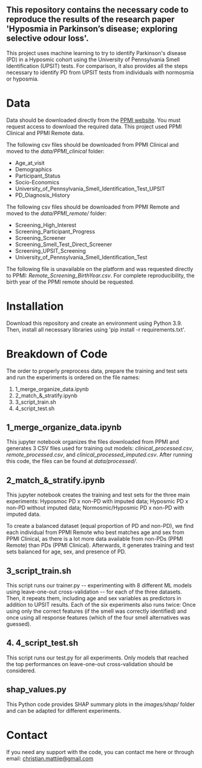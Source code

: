 ## This repository contains the necessary code to reproduce the results of the research paper 'Hyposmia in Parkinson’s disease; exploring selective odour loss'.

This project uses machine learning to try to identify Parkinson's disease (PD) in a Hyposmic cohort using the University of Pennsylvania Smell Identification (UPSIT) tests. For comparison, it also provides all the steps necessary to identify PD from UPSIT tests from individuals with normosmia or hyposmia. 

# Data

Data should be downloaded directly from the [PPMI website](https://www.ppmi-info.org/). You must request access to download the required data. This project used PPMI Clinical and PPMI Remote data.

The following csv files should be downloaded from PPMI Clinical and moved to the _data/PPMI_clinical_ folder:
- Age_at_visit
- Demographics
- Participant_Status
- Socio-Economics
- University_of_Pennsylvania_Smell_Identification_Test_UPSIT
- PD_Diagnosis_History

The following csv files should be downloaded from PPMI Remote and moved to the _data/PPMI_remote/_ folder:
- Screening_High_Interest
- Screening_Participant_Progress
- Screening_Screener
- Screening_Smell_Test_Direct_Screener
- Screening_UPSIT_Screening
- University_of_Pennsylvania_Smell_Identification_Test

The following file is unavailable on the platform and was requested directly to PPMI: _Remote_Screening_BirthYear.csv_. For complete reproducibility, the birth year of the PPMI remote should be requested. 

# Installation

Download this repository and create an environment using Python 3.9. Then, install all necessary libraries using 'pip install -r requirements.txt'.

# Breakdown of Code

The order to properly preprocess data, prepare the training and test sets and run the experiments is ordered on the file names:

1. 1_merge_organize_data.ipynb
2. 2_match_&_stratify.ipynb
3. 3_script_train.sh
4. 4_script_test.sh

## 1_merge_organize_data.ipynb

This jupyter notebook organizes the files downloaded from PPMI and generates 3 CSV files used for training out models: _clinical_processed.csv_, _remote_processed.csv_, and _clinical_processed_imputed.csv_. After running this code, the files can be found at _data/processed/_.

## 2_match_&_stratify.ipynb

This jupyter notebook creates the training and test sets for the three main experiments: Hyposmoc PD x non-PD with imputed data; Hyposmic PD x non-PD without imputed data; Normosmic/Hyposmic PD x non-PD with imputed data. 

To create a balanced dataset (equal proportion of PD and non-PD), we find each individual from PPMI Remote who best matches age and sex from PPMI Clinical, as there is a lot more data available from non-PDs (PPMI Remote) than PDs (PPMI Clinical). Afterwards, it generates training and test sets balanced for age, sex, and presence of PD. 

## 3_script_train.sh

This script runs our trainer.py -- experimenting with 8 different ML models using leave-one-out cross-validation -- for each of the three datasets. Then, it repeats them, including age and sex variables as predictors in addition to UPSIT results. Each of the six experiments also runs twice: Once using only the correct features (if the smell was correctly identified) and once using all response features (which of the four smell alternatives was guessed).

## 4. 4_script_test.sh

This script runs our test.py for all experiments. Only models that reached the top performances on leave-one-out cross-validation should be considered. 

## shap_values.py 

This Python code provides SHAP summary plots in the _images/shap/_ folder and can be adapted for different experiments.

# Contact

If you need any support with the code, you can contact me here or through email: christian.mattjie@gmail.com

